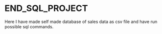 # END_SQL_PROJECT
Here I have made self made database of sales data as csv file and  have run possible sql commands.
